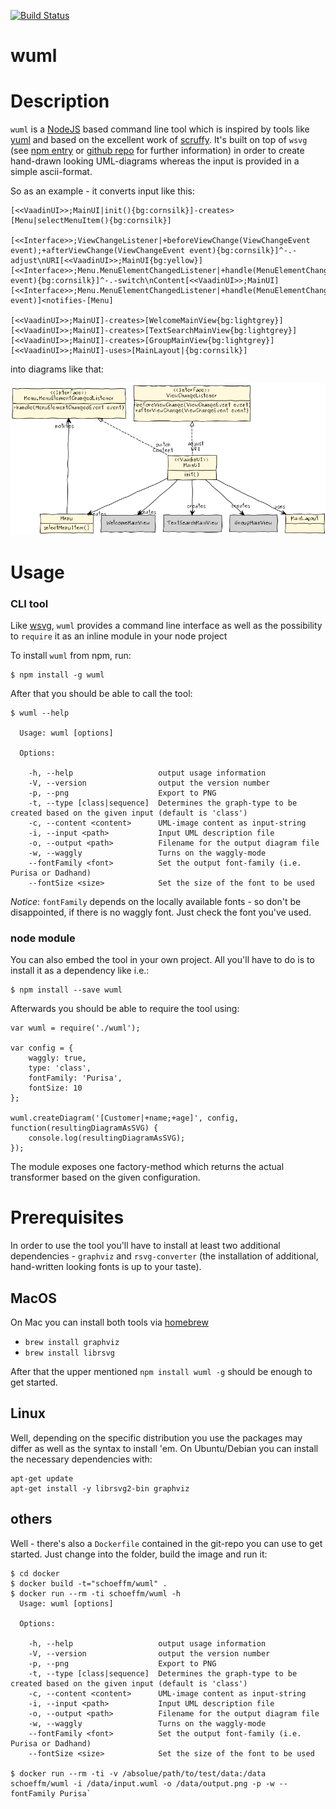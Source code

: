 [![Build Status](https://travis-ci.org/schoeffm/waggly-uml.svg?branch=master)](https://travis-ci.org/schoeffm/waggly-uml)

wuml
=============

# Description

`wuml` is a [NodeJS][nodejs] based command line tool which is inspired by tools like [yuml][yuml] and based on the excellent work of [scruffy][scruffy]. It's built on top of `wsvg` (see [npm entry][wsvg_npm] or [github repo][wsvg_github] for further information) in order to create hand-drawn looking UML-diagrams whereas the input is provided in a simple ascii-format.

So as an example - it converts input like this:

```
[<<VaadinUI>>;MainUI|init(){bg:cornsilk}]-creates>[Menu|selectMenuItem(){bg:cornsilk}]                                     
                                                                                                                           
[<<Interface>>;ViewChangeListener|+beforeViewChange(ViewChangeEvent event);+afterViewChange(ViewChangeEvent event){bg:cornsilk}]^-.-adjust\nURI[<<VaadinUI>>;MainUI{bg:yellow}]
[<<Interface>>;Menu.MenuElementChangedListener|+handle(MenuElementChangedEvent event){bg:cornsilk}]^-.-switch\nContent[<<VaadinUI>>;MainUI]
[<<Interface>>;Menu.MenuElementChangedListener|+handle(MenuElementChangedEvent event)]<notifies-[Menu]                     
                                                                                                                           
[<<VaadinUI>>;MainUI]-creates>[WelcomeMainView{bg:lightgrey}]                                                              
[<<VaadinUI>>;MainUI]-creates>[TextSearchMainView{bg:lightgrey}]                                                           
[<<VaadinUI>>;MainUI]-creates>[GroupMainView{bg:lightgrey}]                                                                
[<<VaadinUI>>;MainUI]-uses>[MainLayout|{bg:cornsilk}]
```
into diagrams like that:

![Example](https://github.com/schoeffm/waggly-uml/blob/master/doc/example.png)

# Usage

### CLI tool

Like [wsvg][wsvg_github], `wuml` provides a command line interface as well as the possibility to `require` it as an inline module in your node project

To install `wuml` from npm, run:

```
$ npm install -g wuml
```

After that you should be able to call the tool:

```
$ wuml --help

  Usage: wuml [options]

  Options:

    -h, --help                   output usage information
    -V, --version                output the version number
    -p, --png                    Export to PNG
    -t, --type [class|sequence]  Determines the graph-type to be created based on the given input (default is 'class')
    -c, --content <content>      UML-image content as input-string
    -i, --input <path>           Input UML description file
    -o, --output <path>          Filename for the output diagram file
    -w, --waggly                 Turns on the waggly-mode
    --fontFamily <font>          Set the output font-family (i.e. Purisa or Dadhand)
    --fontSize <size>            Set the size of the font to be used
```

_Notice_: `fontFamily` depends on the locally available fonts - so don't be disappointed, if there is no waggly font. Just check the font you've used.


### node module

You can also embed the tool in your own project. All you'll have to do is to install it as a dependency like i.e.:
```
$ npm install --save wuml
```

Afterwards you should be able to require the tool using:

```
var wuml = require('./wuml');

var config = {
	waggly: true,
	type: 'class',
	fontFamily: 'Purisa',
	fontSize: 10
};

wuml.createDiagram('[Customer|+name;+age]', config, function(resultingDiagramAsSVG) {
	console.log(resultingDiagramAsSVG);
});
```

The module exposes one factory-method which returns the actual transformer based on the given configuration. 

# Prerequisites

In order to use the tool you'll have to install at least two additional dependencies - `graphviz` and `rsvg-converter` (the installation of additional, hand-written looking fonts is up to your taste).

## MacOS

On Mac you can install both tools via [homebrew][brew]

- ```brew install graphviz```
- ```brew install librsvg```

After that the upper mentioned `npm install wuml -g` should be enough to get started.


## Linux

Well, depending on the specific distribution you use the packages may differ as well as the syntax to install 'em. On Ubuntu/Debian you can install the necessary dependencies with:

```
apt-get update
apt-get install -y librsvg2-bin graphviz
```

## others

Well - there's also a `Dockerfile` contained in the git-repo you can use to get started. Just change into the folder, build the image and run it:

```
$ cd docker
$ docker build -t="schoeffm/wuml" .
$ docker run --rm -ti schoeffm/wuml -h
  Usage: wuml [options]

  Options:

    -h, --help                   output usage information
    -V, --version                output the version number
    -p, --png                    Export to PNG
    -t, --type [class|sequence]  Determines the graph-type to be created based on the given input (default is 'class')
    -c, --content <content>      UML-image content as input-string
    -i, --input <path>           Input UML description file
    -o, --output <path>          Filename for the output diagram file
    -w, --waggly                 Turns on the waggly-mode
    --fontFamily <font>          Set the output font-family (i.e. Purisa or Dadhand)
    --fontSize <size>            Set the size of the font to be used
    
$ docker run --rm -ti -v /absolue/path/to/test/data:/data schoeffm/wuml -i /data/input.wuml -o /data/output.png -p -w --fontFamily Purisa`
```



[nodejs]:https://nodejs.org
[wsvg_npm]:https://www.npmjs.com/package/wsvg
[wsvg_github]:https://github.com/schoeffm/waggly-svg
[scruffy]:https://github.com/aivarsk/scruffy
[yuml]:http://yuml.me
[graphviz]:http://www.graphviz.org
[brew]:http://brew.sh
